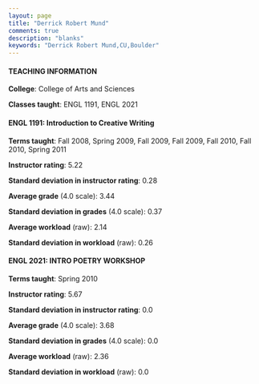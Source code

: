 ```yaml
---
layout: page
title: "Derrick Robert Mund" 
comments: true
description: "blanks"
keywords: "Derrick Robert Mund,CU,Boulder"
---
```

<head>
<script src="https://ajax.googleapis.com/ajax/libs/jquery/2.1.3/jquery.min.js"></script>
<script src="https://dl.dropboxusercontent.com/s/pc42nxpaw1ea4o9/highcharts.js?dl=0"></script>
<!-- <script src="../assets/js/highcharts.js"></script> -->
<style type="text/css">@font-face {
	font-family: "Bebas Neue";
	src: url(https://www.filehosting.org/file/details/544349/BebasNeue Regular.otf) format("opentype");
	}
	h1.Bebas { 
		font-family: "Bebas Neue", Verdana, Tahoma;
	}
</style>
</head>
	   
#### TEACHING INFORMATION

**College**: College of Arts and Sciences

**Classes taught**: ENGL 1191, ENGL 2021

#### ENGL 1191: Introduction to Creative Writing

**Terms taught**: Fall 2008, Spring 2009, Fall 2009, Fall 2009, Fall 2010, Fall 2010, Spring 2011

**Instructor rating**: 5.22

**Standard deviation in instructor rating**: 0.28

**Average grade** (4.0 scale): 3.44

**Standard deviation in grades** (4.0 scale): 0.37

**Average workload** (raw): 2.14

**Standard deviation in workload** (raw): 0.26

#### ENGL 2021: INTRO POETRY WORKSHOP

**Terms taught**: Spring 2010

**Instructor rating**: 5.67

**Standard deviation in instructor rating**: 0.0

**Average grade** (4.0 scale): 3.68

**Standard deviation in grades** (4.0 scale): 0.0

**Average workload** (raw): 2.36

**Standard deviation in workload** (raw): 0.0

